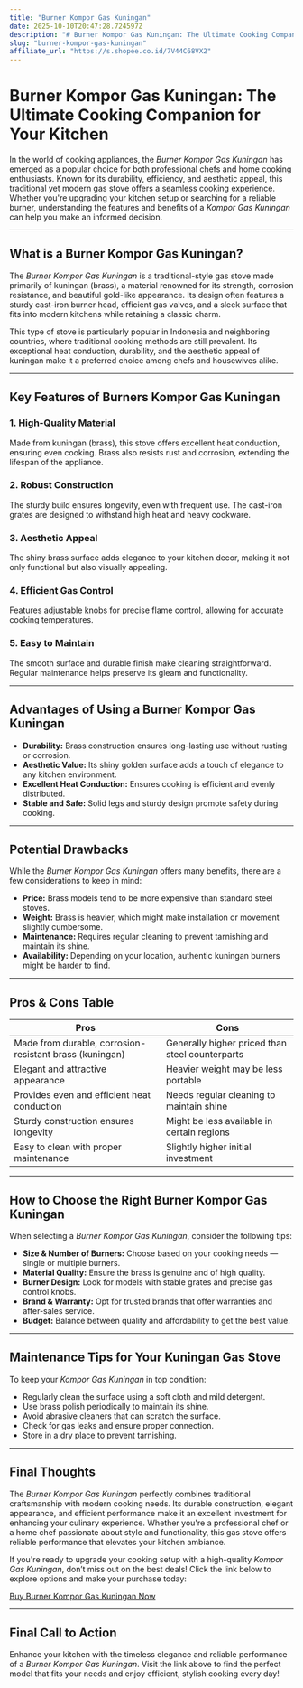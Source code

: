 ```yaml
---
title: "Burner Kompor Gas Kuningan"
date: 2025-10-10T20:47:28.724597Z
description: "# Burner Kompor Gas Kuningan: The Ultimate Cooking Companion for Your Kitchen..."
slug: "burner-kompor-gas-kuningan"
affiliate_url: "https://s.shopee.co.id/7V44C68VX2"
---
```

# Burner Kompor Gas Kuningan: The Ultimate Cooking Companion for Your Kitchen

In the world of cooking appliances, the *Burner Kompor Gas Kuningan* has emerged as a popular choice for both professional chefs and home cooking enthusiasts. Known for its durability, efficiency, and aesthetic appeal, this traditional yet modern gas stove offers a seamless cooking experience. Whether you're upgrading your kitchen setup or searching for a reliable burner, understanding the features and benefits of a *Kompor Gas Kuningan* can help you make an informed decision.

---

## What is a Burner Kompor Gas Kuningan?

The *Burner Kompor Gas Kuningan* is a traditional-style gas stove made primarily of kuningan (brass), a material renowned for its strength, corrosion resistance, and beautiful gold-like appearance. Its design often features a sturdy cast-iron burner head, efficient gas valves, and a sleek surface that fits into modern kitchens while retaining a classic charm.

This type of stove is particularly popular in Indonesia and neighboring countries, where traditional cooking methods are still prevalent. Its exceptional heat conduction, durability, and the aesthetic appeal of kuningan make it a preferred choice among chefs and housewives alike.

---

## Key Features of Burners Kompor Gas Kuningan

### 1. **High-Quality Material**

Made from kuningan (brass), this stove offers excellent heat conduction, ensuring even cooking. Brass also resists rust and corrosion, extending the lifespan of the appliance.

### 2. **Robust Construction**

The sturdy build ensures longevity, even with frequent use. The cast-iron grates are designed to withstand high heat and heavy cookware.

### 3. **Aesthetic Appeal**

The shiny brass surface adds elegance to your kitchen decor, making it not only functional but also visually appealing.

### 4. **Efficient Gas Control**

Features adjustable knobs for precise flame control, allowing for accurate cooking temperatures.

### 5. **Easy to Maintain**

The smooth surface and durable finish make cleaning straightforward. Regular maintenance helps preserve its gleam and functionality.

---

## Advantages of Using a Burner Kompor Gas Kuningan

- **Durability:** Brass construction ensures long-lasting use without rusting or corrosion.
- **Aesthetic Value:** Its shiny golden surface adds a touch of elegance to any kitchen environment.
- **Excellent Heat Conduction:** Ensures cooking is efficient and evenly distributed.
- **Stable and Safe:** Solid legs and sturdy design promote safety during cooking.

---

## Potential Drawbacks

While the *Burner Kompor Gas Kuningan* offers many benefits, there are a few considerations to keep in mind:

- **Price:** Brass models tend to be more expensive than standard steel stoves.
- **Weight:** Brass is heavier, which might make installation or movement slightly cumbersome.
- **Maintenance:** Requires regular cleaning to prevent tarnishing and maintain its shine.
- **Availability:** Depending on your location, authentic kuningan burners might be harder to find.

---

## Pros & Cons Table

| **Pros**                                                        | **Cons**                                                      |
|-----------------------------------------------------------------|--------------------------------------------------------------|
| Made from durable, corrosion-resistant brass (kuningan)        | Generally higher priced than steel counterparts             |
| Elegant and attractive appearance                               | Heavier weight may be less portable                          |
| Provides even and efficient heat conduction                     | Needs regular cleaning to maintain shine                     |
| Sturdy construction ensures longevity                          | Might be less available in certain regions                   |
| Easy to clean with proper maintenance                            | Slightly higher initial investment                           |

---

## How to Choose the Right Burner Kompor Gas Kuningan

When selecting a *Burner Kompor Gas Kuningan*, consider the following tips:

- **Size & Number of Burners:** Choose based on your cooking needs — single or multiple burners.
- **Material Quality:** Ensure the brass is genuine and of high quality.
- **Burner Design:** Look for models with stable grates and precise gas control knobs.
- **Brand & Warranty:** Opt for trusted brands that offer warranties and after-sales service.
- **Budget:** Balance between quality and affordability to get the best value.

---

## Maintenance Tips for Your Kuningan Gas Stove

To keep your *Kompor Gas Kuningan* in top condition:

- Regularly clean the surface using a soft cloth and mild detergent.
- Use brass polish periodically to maintain its shine.
- Avoid abrasive cleaners that can scratch the surface.
- Check for gas leaks and ensure proper connection.
- Store in a dry place to prevent tarnishing.

---

## Final Thoughts

The *Burner Kompor Gas Kuningan* perfectly combines traditional craftsmanship with modern cooking needs. Its durable construction, elegant appearance, and efficient performance make it an excellent investment for enhancing your culinary experience. Whether you're a professional chef or a home chef passionate about style and functionality, this gas stove offers reliable performance that elevates your kitchen ambiance.

If you're ready to upgrade your cooking setup with a high-quality *Kompor Gas Kuningan*, don’t miss out on the best deals! Click the link below to explore options and make your purchase today:

[Buy Burner Kompor Gas Kuningan Now](https://s.shopee.co.id/7V44C68VX2)

---

## Final Call to Action

Enhance your kitchen with the timeless elegance and reliable performance of a *Burner Kompor Gas Kuningan*. Visit the link above to find the perfect model that fits your needs and enjoy efficient, stylish cooking every day!